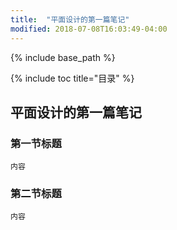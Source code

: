```yaml
---
title:  "平面设计的第一篇笔记"
modified: 2018-07-08T16:03:49-04:00
---
```

{% include base_path %}
 	 	  
{% include toc title="目录" %}
 	 	  
## 平面设计的第一篇笔记

### 第一节标题
 	
 	内容
 	
### 第二节标题
 	
 	内容